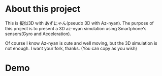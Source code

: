 About this project
=======
This is 擬似3D with あずにゃん(pseudo 3D with Az-nyan).
The purpose of this project is to present a 3D az-nyan simulation using Smartphone's sensors(Gyro and Acceleration).

Of course I know Az-nyan is cute and well moving, but the 3D simulation is not enough.
I want your fork, thanks.
(You can copy as you wish)

Demo
======
